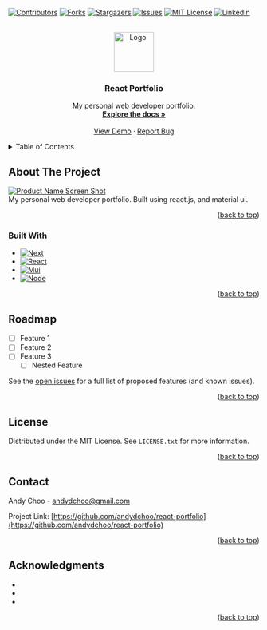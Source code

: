<a name="readme-top"></a>


[![Contributors][contributors-shield]][contributors-url]
[![Forks][forks-shield]][forks-url]
[![Stargazers][stars-shield]][stars-url]
[![Issues][issues-shield]][issues-url]
[![MIT License][license-shield]][license-url]
[![LinkedIn][linkedin-shield]][linkedin-url]



<!-- PROJECT LOGO -->
<br />
<div align="center">
  <a href="https://github.com/andydchoo/react-portfolio">
    <img src="images/logo.png" alt="Logo" width="80" height="80">
  </a>

<h3 align="center">React Portfolio</h3>

  <p align="center">
    My personal web developer portfolio.
    <br />
    <a href="https://github.com/andydchoo/react-portfolio"><strong>Explore the docs »</strong></a>
    <br />
    <br />
    <a href="https://github.com/andydchoo/react-portfolio">View Demo</a>
    ·
    <a href="https://github.com/andydchoo/react-portfolio/issues">Report Bug</a>
  </p>
</div>



<!-- TABLE OF CONTENTS -->
<details>
  <summary>Table of Contents</summary>
  <ol>
    <li>
      <a href="#about-the-project">About The Project</a>
      <ul>
        <li><a href="#built-with">Built With</a></li>
      </ul>
    </li>
    <li>
      <a href="#getting-started">Getting Started</a>
      <ul>
        <li><a href="#prerequisites">Prerequisites</a></li>
        <li><a href="#installation">Installation</a></li>
      </ul>
    </li>
    <li><a href="#usage">Usage</a></li>
    <li><a href="#roadmap">Roadmap</a></li>
    <li><a href="#contributing">Contributing</a></li>
    <li><a href="#license">License</a></li>
    <li><a href="#contact">Contact</a></li>
    <li><a href="#acknowledgments">Acknowledgments</a></li>
  </ol>
</details>



<!-- ABOUT THE PROJECT -->
## About The Project

[![Product Name Screen Shot][product-screenshot]](https://example.com)
<br/>
My personal web developer portfolio. Built using react.js, and material ui.

<p align="right">(<a href="#readme-top">back to top</a>)</p>



### Built With

* [![Next][Next.js]][Next-url]
* [![React][React.js]][React-url]
* [![Mui][Mui.js]][Mui-url]
* [![Node][Node.js]][Node-url]

<p align="right">(<a href="#readme-top">back to top</a>)</p>


<!-- ROADMAP -->
## Roadmap

- [ ] Feature 1
- [ ] Feature 2
- [ ] Feature 3
    - [ ] Nested Feature

See the [open issues](https://github.com/andydchoo/react-portfolio/issues) for a full list of proposed features (and known issues).

<p align="right">(<a href="#readme-top">back to top</a>)</p>


<!-- LICENSE -->
## License

Distributed under the MIT License. See `LICENSE.txt` for more information.

<p align="right">(<a href="#readme-top">back to top</a>)</p>



<!-- CONTACT -->
## Contact

Andy Choo - andydchoo@gmail.com

Project Link: [https://github.com/andydchoo/react-portfolio](https://github.com/andydchoo/react-portfolio)

<p align="right">(<a href="#readme-top">back to top</a>)</p>



<!-- ACKNOWLEDGMENTS -->
## Acknowledgments

* []()
* []()
* []()

<p align="right">(<a href="#readme-top">back to top</a>)</p>



<!-- MARKDOWN LINKS & IMAGES -->
<!-- https://www.markdownguide.org/basic-syntax/#reference-style-links -->
[contributors-shield]: https://img.shields.io/github/contributors/andydchoo/react-portfolio.svg?style=for-the-badge
[contributors-url]: https://github.com/andydchoo/react-portfolio/graphs/contributors
[forks-shield]: https://img.shields.io/github/forks/andydchoo/react-portfolio.svg?style=for-the-badge
[forks-url]: https://github.com/andydchoo/react-portfolio/network/members
[stars-shield]: https://img.shields.io/github/stars/andydchoo/react-portfolio.svg?style=for-the-badge
[stars-url]: https://github.com/andydchoo/react-portfolio/stargazers
[issues-shield]: https://img.shields.io/github/issues/andydchoo/react-portfolio.svg?style=for-the-badge
[issues-url]: https://github.com/andydchoo/react-portfolio/issues
[license-shield]: https://img.shields.io/github/license/andydchoo/react-portfolio.svg?style=for-the-badge
[license-url]: https://github.com/andydchoo/react-portfolio/blob/master/LICENSE.txt
[linkedin-shield]: https://img.shields.io/badge/-LinkedIn-black.svg?style=for-the-badge&logo=linkedin&colorB=555
[linkedin-url]: https://linkedin.com/in/andychoo
[product-screenshot]: images/screenshot.png
[Next.js]: https://img.shields.io/badge/next.js-000000?style=for-the-badge&logo=nextdotjs&logoColor=white
[Next-url]: https://nextjs.org/
[React.js]: https://img.shields.io/badge/React-20232A?style=for-the-badge&logo=react&logoColor=61DAFB
[React-url]: https://reactjs.org/
[Mui.js]: https://img.shields.io/badge/Material--UI-0081CB?style=for-the-badge&logo=material-ui&logoColor=white
[Mui-url]: https://mui.com/
[Node.js]: https://img.shields.io/badge/Node.js-43853D?style=for-the-badge&logo=node.js&logoColor=white
[Node-url]: https://nodejs.org/en/